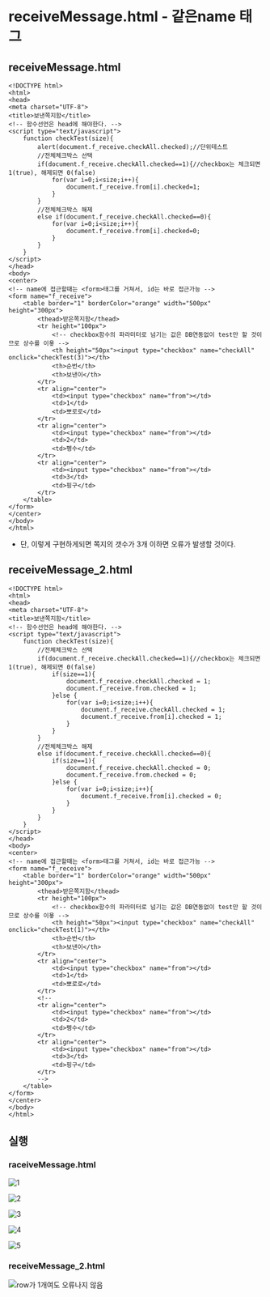 # receiveMessage.html - 같은name 태그

## receiveMessage.html

```markup
<!DOCTYPE html>
<html>
<head>
<meta charset="UTF-8">
<title>보낸쪽지함</title>
<!-- 함수선언은 head에 해야한다. -->
<script type="text/javascript">
	function checkTest(size){
		alert(document.f_receive.checkAll.checked);//단위테스트
		//전체체크박스 선택
		if(document.f_receive.checkAll.checked==1){//checkbox는 체크되면 1(true), 해제되면 0(false)
			for(var i=0;i<size;i++){
				document.f_receive.from[i].checked=1;
			}
		}
		//전체체크박스 해제
		else if(document.f_receive.checkAll.checked==0){
			for(var i=0;i<size;i++){
				document.f_receive.from[i].checked=0;
			}
		}
	}
</script>
</head>
<body>
<center>
<!-- name에 접근할때는 <form>태그를 거쳐서, id는 바로 접근가능 -->
<form name="f_receive">
	<table border="1" borderColor="orange" width="500px" height="300px">
		<thead>받은쪽지함</thead>
		<tr height="100px">
		    <!-- checkbox함수의 파라미터로 넘기는 값은 DB연동없이 test만 할 것이므로 상수를 이욯 -->
			<th height="50px"><input type="checkbox" name="checkAll" onclick="checkTest(3)"></th>
			<th>순번</th>
			<th>보낸이</th>
		</tr>
		<tr align="center">
			<td><input type="checkbox" name="from"></td>
			<td>1</td>
			<td>뽀로로</td>
		</tr>
		<tr align="center">
			<td><input type="checkbox" name="from"></td>
			<td>2</td>
			<td>펭수</td>
		</tr>
		<tr align="center">
			<td><input type="checkbox" name="from"></td>
			<td>3</td>
			<td>핑구</td>
		</tr>
	</table>
</form>
</center>
</body>
</html>
```

* 단, 이렇게 구현하게되면 쪽지의 갯수가 3개 이하면 오류가 발생할 것이다.

## receiveMessage\_2.html

```markup
<!DOCTYPE html>
<html>
<head>
<meta charset="UTF-8">
<title>보낸쪽지함</title>
<!-- 함수선언은 head에 해야한다. -->
<script type="text/javascript">
	function checkTest(size){
		//전체체크박스 선택
		if(document.f_receive.checkAll.checked==1){//checkbox는 체크되면 1(true), 해제되면 0(false)
			if(size==1){
				document.f_receive.checkAll.checked = 1;
				document.f_receive.from.checked = 1;
			}else {
				for(var i=0;i<size;i++){
					document.f_receive.checkAll.checked = 1;
					document.f_receive.from[i].checked = 1;
				}
			}
		}
		//전체체크박스 해제
		else if(document.f_receive.checkAll.checked==0){
			if(size==1){
				document.f_receive.checkAll.checked = 0;
				document.f_receive.from.checked = 0;
			}else {
				for(var i=0;i<size;i++){
					document.f_receive.from[i].checked = 0;
				}
			}
		}
	}
</script>
</head>
<body>
<center>
<!-- name에 접근할때는 <form>태그를 거쳐서, id는 바로 접근가능 -->
<form name="f_receive">
	<table border="1" borderColor="orange" width="500px" height="300px">
		<thead>받은쪽지함</thead>
		<tr height="100px">
		    <!-- checkbox함수의 파라미터로 넘기는 값은 DB연동없이 test만 할 것이므로 상수를 이욯 -->
			<th height="50px"><input type="checkbox" name="checkAll" onclick="checkTest(1)"></th>
			<th>순번</th>
			<th>보낸이</th>
		</tr>
		<tr align="center">
			<td><input type="checkbox" name="from"></td>
			<td>1</td>
			<td>뽀로로</td>
		</tr>
		<!-- 
		<tr align="center">
			<td><input type="checkbox" name="from"></td>
			<td>2</td>
			<td>펭수</td>
		</tr>
		<tr align="center">
			<td><input type="checkbox" name="from"></td>
			<td>3</td>
			<td>핑구</td>
		</tr>
		-->
	</table>
</form>
</center>
</body>
</html>
```

## 실행

###  raceiveMessage.html

![1](../../.gitbook/assets/1%20%2836%29.png)

![2](../../.gitbook/assets/2%20%2826%29.png)

![3](../../.gitbook/assets/3%20%2822%29.png)

![4](../../.gitbook/assets/4%20%2817%29.png)

![5](../../.gitbook/assets/5%20%2812%29.png)

### receiveMessage\_2.html

![row&#xAC00; 1&#xAC1C;&#xC5EC;&#xB3C4; &#xC624;&#xB958;&#xB098;&#xC9C0; &#xC54A;&#xC74C;](../../.gitbook/assets/1%20%2844%29.png)

